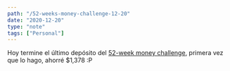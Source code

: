 ```yaml
---
path: "/52-weeks-money-challenge-12-20"
date: "2020-12-20"
type: "note"
tags: ["Personal"]
---
```


Hoy termine el &uacute;ltimo dep&oacute;sito del [52-week money challenge](https://www.businessinsider.com/personal-finance/52-week-money-challenge), primera vez que lo hago, ahorr&eacute; $1,378 :P